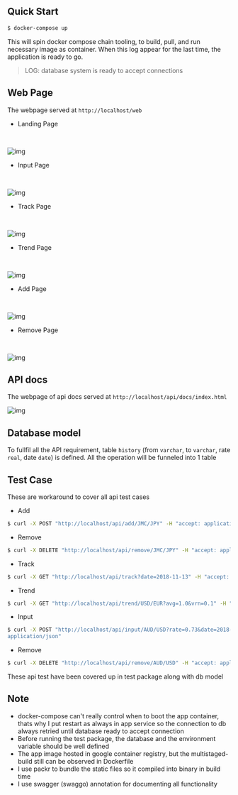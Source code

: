 
## Quick Start
```sh
$ docker-compose up
```
This will spin docker compose chain tooling, to build, pull, and run necessary image as container. When this log appear for the last time, the application is ready to go.
> LOG:  database system is ready to accept connections

## Web Page
The webpage served at `http://localhost/web`
- Landing Page
<br>

![img](https://i.imgur.com/g1ZwAbw.png)

- Input Page
<br>

![img](https://i.imgur.com/mkWqN0L.png)

- Track Page
<br>

![img](https://i.imgur.com/MqH9ld6.png)

- Trend Page
<br>

![img](https://i.imgur.com/BVngeQb.png)

- Add Page
<br>

![img](https://i.imgur.com/xgIFPzf.png)

- Remove Page
<br>

![img](https://i.imgur.com/MZcp43O.png)

## API docs
The webpage of api docs served at `http://localhost/api/docs/index.html`
<br>

![img](https://i.imgur.com/ds4k7tx.png)

## Database model
To fullfil all the API requirement, table `history` (from `varchar`, to `varchar`, rate `real`, date `date`) is defined. All the operation will be funneled into 1 table

## Test Case
These are workaround to cover all api test cases
- Add
```sh
$ curl -X POST "http://localhost/api/add/JMC/JPY" -H "accept: application/json"
```
- Remove
```sh
$ curl -X DELETE "http://localhost/api/remove/JMC/JPY" -H "accept: application/json"
```
- Track
```sh
$ curl -X GET "http://localhost/api/track?date=2018-11-13" -H "accept: application/json"
```
- Trend
```sh
$ curl -X GET "http://localhost/api/trend/USD/EUR?avg=1.0&vrn=0.1" -H "accept: application/json"
```
- Input
```sh
$ curl -X POST "http://localhost/api/input/AUD/USD?rate=0.73&date=2018-11-16" -H "accept: 
application/json"
```
- Remove
```sh
$ curl -X DELETE "http://localhost/api/remove/AUD/USD" -H "accept: application/json"
```
These api test have been covered up in test package along with db model

## Note
- docker-compose can't really control when to boot the app container, thats why I put restart as always in app service so the connection to db always retried until database ready to accept connection
- Before running the test package, the database and the environment variable should be well defined
- The app image hosted in google container registry, but the multistaged-build still can be observed in Dockerfile
- I use packr to bundle the static files so it compiled into binary in build time
- I use swagger (swaggo) annotation for documenting all functionality

